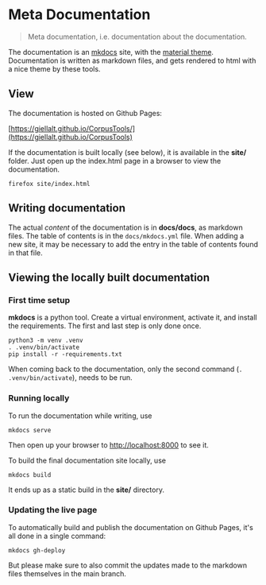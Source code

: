 # Meta Documentation

> Meta documentation, i.e. documentation about the documentation.

The documentation is an [mkdocs][1] site, with the [material theme][2].
Documentation is written as markdown files, and gets rendered to html with
a nice theme by these tools.

[1]: https://www.mkdocs.org/
[2]: https://squidfunk.github.io/mkdocs-material/


## View

The documentation is hosted on Github Pages:

[https://giellalt.github.io/CorpusTools/](https://giellalt.github.io/CorpusTools)

If the documentation is built locally (see below), it is available in the __site/__ folder.
Just open up the index.html page in a browser to view the documentation.

    firefox site/index.html


## Writing documentation

The actual *content* of the documentation is in __docs/docs__, as markdown files.
The table of contents is in the `docs/mkdocs.yml` file. When adding a new site,
it may be necessary to add the entry in the table of contents found in that file.

## Viewing the locally built documentation

### First time setup

__mkdocs__ is a python tool. Create a virtual environment, activate it, and
install the requirements. The first and last step is only done once.

    python3 -m venv .venv
    . .venv/bin/activate
    pip install -r -requirements.txt

When coming back to the documentation, only the second command (`. .venv/bin/activate`),
needs to be run.

### Running locally

To run the documentation while writing, use

    mkdocs serve

Then open up your browser to [http://localhost:8000](http://localhost:8000) to
see it.

To build the final documentation site locally, use

    mkdocs build

It ends up as a static build in the __site/__ directory.

### Updating the live page

To automatically build and publish the documentation on Github Pages, it's all done in a
single command:

    mkdocs gh-deploy

But please make sure to also commit the updates made to the markdown files themselves
in the main branch.
